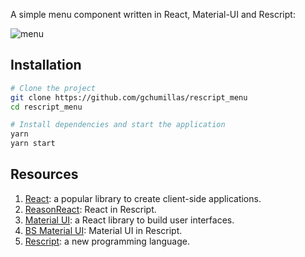 A simple menu component written in React, Material-UI and Rescript:

![menu](https://user-images.githubusercontent.com/5312427/104630378-f7f65380-569a-11eb-81e4-167f05722ced.gif)

## Installation

```bash
# Clone the project
git clone https://github.com/gchumillas/rescript_menu
cd rescript_menu

# Install dependencies and start the application
yarn
yarn start
```

## Resources

1. [React](https://reactjs.org/): a popular library to create client-side applications.
2. [ReasonReact](https://reasonml.github.io/reason-react/): React in Rescript.
3. [Material UI](https://material-ui.com/): a React library to build user interfaces.
4. [BS Material UI](https://jsiebern.github.io/bs-material-ui/): Material UI in Rescript.
5. [Rescript](https://rescript-lang.org/): a new programming language.
